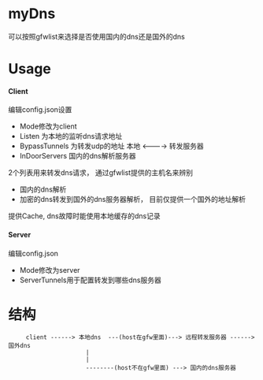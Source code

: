 # myDns

可以按照gfwlist来选择是否使用国内的dns还是国外的dns
 

# Usage


#### Client

编辑config.json设置
- Mode修改为client
- Listen 为本地的监听dns请求地址
- BypassTunnels 为转发udp的地址  本地  <----> 转发服务器
- InDoorServers 国内的dns解析服务器



2个列表用来转发dns请求， 通过gfwlist提供的主机名来辨别
- 国内的dns解析
- 加密的dns转发到国外的dns服务器解析， 目前仅提供一个国外的地址解析

提供Cache, dns故障时能使用本地缓存的dns记录

#### Server
编辑config.json
- Mode修改为server
- ServerTunnels用于配置转发到哪些dns服务器


# 结构

````
     client ------> 本地dns  ---(host在gfw里面)---> 远程转发服务器 ------> 国外dns
	                  |
	                  |
	                  --------(host不在gfw里面) ---> 国内的dns服务器

````

